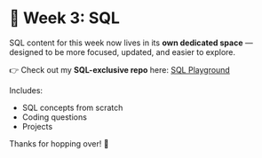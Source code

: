 # 📁 Week 3: SQL

SQL content for this week now lives in its **own dedicated space** —  
designed to be more focused, updated, and easier to explore.

👉 Check out my **SQL-exclusive repo** here: [SQL Playground](https://github.com/lintosunny/SQL-Playground.git)

Includes:
- SQL concepts from scratch   
- Coding questions 
- Projects 

Thanks for hopping over! 🚀
